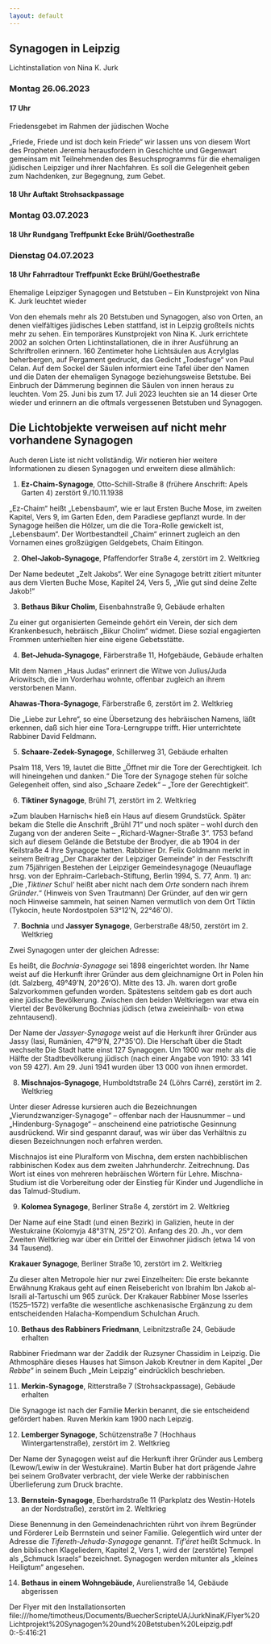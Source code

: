```yaml
---
layout: default
---
```


## Synagogen in Leipzig

Lichtinstallation von Nina K. Jurk

### Montag 26.06.2023

#### 17 Uhr

Friedensgebet im Rahmen der jüdischen Woche

„Friede, Friede und ist doch kein Friede“ wir lassen uns von diesem Wort des Propheten Jeremia herausfordern in Geschichte und Gegenwart gemeinsam mit Teilnehmenden des Besuchsprogramms für die ehemaligen jüdischen Leipziger und ihrer Nachfahren. Es soll die Gelegenheit geben zum Nachdenken, zur Begegnung, zum Gebet.


#### 18 Uhr Auftakt Strohsackpassage

### Montag 03.07.2023

#### 18 Uhr Rundgang Treffpunkt Ecke Brühl/Goethestraße

### Dienstag 04.07.2023

#### 18 Uhr Fahrradtour Treffpunkt Ecke Brühl/Goethestraße

Ehemalige Leipziger Synagogen und Betstuben – Ein Kunstprojekt von Nina K. Jurk leuchtet wieder

Von den ehemals mehr als 20 Betstuben und Synagogen, also von Orten, an denen vielfältiges jüdisches Leben stattfand, ist in Leipzig großteils nichts mehr zu sehen. Ein temporäres Kunstprojekt von Nina K. Jurk errichtete 2002 an solchen Orten Lichtinstallationen, die in ihrer Ausführung an Schriftrollen erinnern. 160 Zentimeter hohe Lichtsäulen aus Acrylglas beherbergen, auf Pergament gedruckt, das Gedicht „Todesfuge“ von Paul Celan. Auf dem Sockel der Säulen informiert eine Tafel über den Namen und die Daten der ehemaligen Synagoge beziehungsweise Betstube. Bei Einbruch der Dämmerung beginnen die Säulen von innen heraus zu leuchten. Vom 25. Juni bis zum 17. Juli 2023 leuchten sie an 14 dieser Orte wieder und erinnern an die oftmals vergessenen Betstuben und Synagogen.

## Die Lichtobjekte verweisen auf nicht mehr vorhandene Synagogen

Auch deren Liste ist nicht vollständig.
Wir notieren hier weitere Informationen zu diesen Synagogen
und erweitern diese allmählich:

1. **Ez-Chaim-Synagoge**, Otto-Schill-Straße 8 (frühere Anschrift: Apels Garten 4) zerstört 9./10.11.1938

„Ez-Chaim“ heißt „Lebensbaum“, wie er laut Ersten Buche Mose, im zweiten Kapitel, Vers 9, im Garten Eden, dem Paradiese gepflanzt wurde.
In der Synagoge heißen die Hölzer, um die die Tora-Rolle gewickelt ist, „Lebensbaum“.
Der Wortbestandteil „Chaim“ erinnert zugleich an den Vornamen eines großzügigen Geldgebets, Chaim Eitingon.

2. **Ohel-Jakob-Synagoge**, Pfaffendorfer Straße 4, zerstört im 2. Weltkrieg

Der Name bedeutet „Zelt Jakobs“.
Wer eine Synagoge betritt zitiert mitunter aus dem Vierten Buche Mose, Kapitel 24, Vers 5, „Wie gut sind deine Zelte Jakob!“

3. **Bethaus Bikur Cholim**, Eisenbahnstraße 9, Gebäude erhalten

Zu einer gut organisierten Gemeinde gehört ein Verein, der sich dem Krankenbesuch, hebräisch „Bikur Cholim“ widmet. Diese sozial engagierten Frommen unterhielten hier eine eigene Gebetsstätte.

4. **Bet-Jehuda-Synagoge**, Färberstraße 11, Hofgebäude, Gebäude erhalten

Mit dem Namen „Haus Judas“ erinnert die Witwe von Julius/Juda Ariowitsch, die im Vorderhau wohnte, offenbar zugleich an ihrem verstorbenen Mann.

   **Ahawas-Thora-Synagoge**, Färberstraße 6, zerstört im 2. Weltkrieg

Die „Liebe zur Lehre“, so eine Übersetzung des hebräischen Namens, läßt erkennen, daß sich hier eine Tora-Lerngruppe trifft.
Hier unterrichtete Rabbiner David Feldmann.

5. **Schaare-Zedek-Synagoge**, Schillerweg 31, Gebäude erhalten

Psalm 118, Vers 19, lautet die Bitte „Öffnet mir die Tore der Gerechtigkeit. Ich will hineingehen und danken.“
Die Tore der Synagoge stehen für solche Gelegenheit offen, sind also „Schaare Zedek“ – „Tore der Gerechtigkeit“.

6. **Tiktiner Synagoge**, Brühl 71, zerstört im 2. Weltkrieg

»Zum blauben Harnisch« hieß ein Haus auf diesem Grundstück.
Später bekam die Stelle die Anschrift „Brühl 71“
und noch später – wohl durch den Zugang von der anderen Seite – „Richard-Wagner-Straße 3“.
1753 befand sich auf diesem Gelände die Betstube der Brodyer, die ab 1904 in der Keilstraße 4 ihre Synagoge hatten.
Rabbiner Dr. Felix Goldmann merkt in seinem Beitrag „Der Charakter der Leipziger Gemeinde“ in der Festschrift zum 75jährigen Bestehen der Leipziger Gemeindesynagoge (Neuauflage hrsg. von der Ephraim-Carlebach-Stiftung, Berlin 1994, S. 77, Anm. 1) an:
„Die ‚*Tiktiner* Schul‘ heißt aber nicht nach dem *Orte* sondern nach ihrem *Gründer*.“
(Hinweis von Sven Trautmann)
Der Gründer, auf den wir gern noch Hinweise sammeln, hat seinen Namen vermutlich von dem Ort Tiktin (Tykocin, heute Nordostpolen 53°12'N, 22°46'O).

7. **Bochnia** und **Jassyer Synagoge**, Gerberstraße 48/50, zerstört im 2. Weltkrieg

Zwei Synagogen unter der gleichen Adresse:

Es heißt, die *Bochnia-Synagoge* sei 1898 eingerichtet worden.
Ihr Name weist auf die Herkunft ihrer Gründer aus dem gleichnamigne Ort in Polen hin (dt. Salzberg, 49°49'N, 20°26'O).
Mitte des 13. Jh. waren dort große Salzvorkommen gefunden worden. Spätestens seitdem gab es dort auch eine jüdische Bevölkerung.
Zwischen den beiden Weltkriegen war etwa ein Viertel der Bevölkerung Bochnias jüdisch (etwa zweieinhalb- von etwa zehntausend).

Der Name der *Jassyer-Synagoge* weist auf die Herkunft ihrer Gründer aus Jassy (Iasi, Rumänien, 47°9'N, 27°35'O).
Die Herschaft über die Stadt wechselte 
Die Stadt hatte einst 127 Synagogen.
Um 1900 war mehr als die Hälfte der Stadtbevölkerung jüdisch (nach einer Angabe von 1910: 33 141 von 59 427).
Am 29. Juni 1941 wurden über 13 000 von ihnen ermordet.

8. **Mischnajos-Synagoge**, Humboldtstraße 24 (Löhrs Carré), zerstört im 2. Weltkrieg

Unter dieser Adresse kursieren auch die Bezeichnungen „Vierundzwanziger-Synagoge“ – offenbar nach der Hausnummer – und „Hindenburg-Synagoge“ – anscheinend eine patriotische Gesinnung ausdrückend.
Wir sind gespannt darauf, was wir über das Verhältnis zu diesen Bezeichnungen noch erfahren werden.

Mischnajos ist eine Pluralform von Mischna, dem ersten nachbiblischen rabbinischen Kodex aus dem zweiten Jahrhunderchr. Zeitrechnung. Das Wort ist eines von mehreren hebräischen Wörtern für Lehre. Mischna-Studium ist die Vorbereitung oder der Einstieg für Kinder und Jugendliche in das Talmud-Studium.

9. **Kolomea Synagoge**, Berliner Straße 4, zerstört im 2. Weltkrieg

Der Name auf eine Stadt (und einen Bezirk) in Galizien, heute in der Westukraine (Kolomyja 48°31'N, 25°2'O).
Anfang des 20. Jh., vor dem Zweiten Weltkrieg war über ein Drittel der Einwohner jüdisch (etwa 14 von 34 Tausend).

   **Krakauer Synagoge**, Berliner Straße 10, zerstört im 2. Weltkrieg

Zu dieser alten Metropole hier nur zwei Einzelheiten:
Die erste bekannte Erwähnung Krakaus geht auf einen Reisebericht von Ibrahim Ibn Jakob al-Israili al-Tartuschi um 965 zurück.
Der Krakauer Rabbiner Mose Isserles (1525–1572) verfaßte die wesentliche aschkenasische Ergänzung zu dem entscheidenden Halacha-Kompendium Schulchan Aruch.

10. **Bethaus des Rabbiners Friedmann**, Leibnitzstraße 24, Gebäude erhalten

Rabbiner Friedmann war der Zaddik der Ruzsyner Chassidim in Leipzig.
Die Athmosphäre dieses Hauses hat Simson Jakob Kreutner in dem Kapitel „Der *Rebbe*“ in seinem Buch „Mein Leipzig“ eindrücklich beschrieben.

11. **Merkin-Synagoge**, Ritterstraße 7 (Strohsackpassage), Gebäude erhalten

Die Synagoge ist nach der Familie Merkin benannt, die sie entscheidend gefördert haben.
Ruven Merkin kam 1900 nach Leipzig.

12. **Lemberger Synagoge**, Schützenstraße 7 (Hochhaus Wintergartenstraße), zerstört im 2. Weltkrieg

Der Name der Synagogen weist auf die Herkunft ihrer Gründer aus Lemberg (Lewow/Lewiw in der Westukraine).
Martin Buber hat dort prägende Jahre bei seinem Großvater verbracht, der viele Werke der rabbinischen Überlieferung zum Druck brachte.

13. **Bernstein-Synagoge**, Eberhardstraße 11 (Parkplatz des Westin-Hotels an der Nordstraße), zerstört im 2. Weltkrieg

Diese Benennung in den Gemeindenachrichten rührt von ihrem Begründer und Förderer Leib Berrnstein und seiner Familie.
Gelegentlich wird unter der Adresse die *Tifereth-Jehuda-Synagoge* genannt.
*Tif’éret* heißt Schmuck. In den biblischen Klageliedern, Kapitel 2, Vers 1, wird der (zerstörte) Tempel als „Schmuck Israels“ bezeichnet. Synagogen werden mitunter als „kleines Heiligtum“ angesehen.

14. **Bethaus in einem Wohngebäude**,  Aurelienstraße 14, Gebäude abgerissen

Der Flyer mit den Installationsorten
file:///home/timotheus/Documents/BuecherScripteUA/JurkNinaK/Flyer%20Lichtprojekt%20Synagogen%20und%20Betstuben%20Leipzig.pdf
0:-5:416:21
